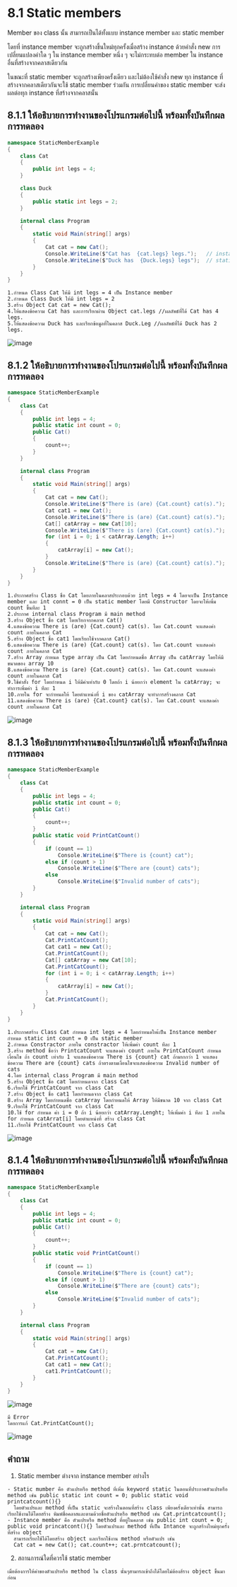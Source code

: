 # 8.1 Static members

Member ของ class นั้น สามารถเป็นได้ทั้งแบบ instance member และ static member 

โดยที่ instance member จะถูกสร้างขึ้นใหม่ทุกครั้งเมื่อสร้าง instance ด้วยคำสั่ง new การเปลี่ยนแปลงค่าใด ๆ ใน instance member หนึ่ง ๆ จะไม่กระทบต่อ member ใน instance อื่นที่สร้างจากคลาสเดียวกัน 

ในขณะที่ static member จะถูกสร้างเพียงครั้งเดียว และไม่ต้องใช้คำสั่ง new 
ทุก instance ที่สร้างจากคลาสเดียวกันจะใช้ static member ร่วมกัน การเปลี่ยนค่าของ static member จะส่งผลต่อทุก instance ที่สร้างจากคลาสนั้น


## 8.1.1 ให้อธิบายการทำงานของโปรแกรมต่อไปนี้ พร้อมทั้งบันทึกผลการทดลอง
```cs
namespace StaticMemberExample
{
    class Cat
    {
        public int legs = 4;
    }

    class Duck
    {
        public static int legs = 2;
    }

    internal class Program
    {
        static void Main(string[] args)
        {
            Cat cat = new Cat();
            Console.WriteLine($"Cat has  {cat.legs} legs.");   // instance member
            Console.WriteLine($"Duck has  {Duck.legs} legs");  // static member
        }
    }
}

```
```
1.กำหนด Class Cat ให้มี int legs = 4 เป็น Instance member
2.กำหนด Class Duck ให้มี int legs = 2 
3.สร้าง Object Cat cat = new Cat();
4.ให้แสดงข้อความ Cat has และการเรียกผ่าน Object cat.legs //ผลลัพธ์ที่ได้ Cat has 4 legs.
5.ให้แสดงข้อความ Duck has และเรียกข้อมูลที่ในคลาส Duck.Leg //ผลลัพธ์ที่ได้ Duck has 2 legs.
```
![image](https://user-images.githubusercontent.com/103983336/236611937-990a6d1e-56f7-4e1c-b829-3bb5f75a892d.png)
## 8.1.2 ให้อธิบายการทำงานของโปรแกรมต่อไปนี้ พร้อมทั้งบันทึกผลการทดลอง
```cs
namespace StaticMemberExample
{
    class Cat
    {
        public int legs = 4;
        public static int count = 0;
        public Cat()
        {
            count++;
        }
    }

    internal class Program
    {
        static void Main(string[] args)
        {
            Cat cat = new Cat();
            Console.WriteLine($"There is (are) {Cat.count} cat(s).");
            Cat cat1 = new Cat();
            Console.WriteLine($"There is (are) {Cat.count} cat(s).");
            Cat[] catArray = new Cat[10];
            Console.WriteLine($"There is (are) {Cat.count} cat(s).");
            for (int i = 0; i < catArray.Length; i++)
            {
                catArray[i] = new Cat();
            }
            Console.WriteLine($"There is (are) {Cat.count} cat(s).");
        }
    }
}

```
```
1.ประกาศสร้าง Class ชื่อ Cat โดยภายในคลาสประกอบด้วย int legs = 4 โดยจะเป็น Instance member และ int connt = 0 เป็น static member โดยมี Constructor โดยจะให้เพิ่ม count ขึ้นทีละ 1
2.ประกาศ internal class Program มี main method
3.สร้าง Object ชื่อ cat โดยเรียกจากคลาส Cat()
4.แสดงข้อความ There is (are) {Cat.count} cat(s). โดย Cat.count จะแสดงค่า count ภายในคลาส Cat
5.สร้าง Object ชื่อ cat1 โดยเรียกใช้จากคลาส Cat()
6.แสดงข้อความ There is (are) {Cat.count} cat(s). โดย Cat.count จะแสดงค่า count ภายในคลาส Cat
7.สร้าง Array กำหนด type array เป็น Cat โดยกำหนดชื่อ Array เป็น catArray โดยให้มีขนาดของ array 10
8.แสดงข้อความ There is (are) {Cat.count} cat(s). โดย Cat.count จะแสดงค่า count ภายในคลาส Cat
9.ใช้คำสั่ง for โดยกำหนด i ให้มีค่าเท่ากับ 0 โดยถ้า i น้อยกว่า element ใน catArray; จะทำการเพิ่มค่า i ทีละ 1
10.ภายใน for จะกำหนดให้ โดยตำแหน่งที่ i ของ catArray จะทำการสร้างคลาส Cat
11.แสดงข้อความ There is (are) {Cat.count} cat(s). โดย Cat.count จะแสดงค่า count ภายในคลาส Cat
```
![image](https://user-images.githubusercontent.com/103983336/236614094-2ddb7888-9467-4588-a005-5e3eb10bd811.png)
## 8.1.3 ให้อธิบายการทำงานของโปรแกรมต่อไปนี้ พร้อมทั้งบันทึกผลการทดลอง

```cs
namespace StaticMemberExample
{
    class Cat
    {
        public int legs = 4;
        public static int count = 0;
        public Cat()
        {
            count++;
        }
        public static void PrintCatCount()
        {
            if (count == 1)
                Console.WriteLine($"There is {count} cat");
            else if (count > 1)
                Console.WriteLine($"There are {count} cats");
            else
                Console.WriteLine($"Invalid number of cats");
        }
    }

    internal class Program
    {
        static void Main(string[] args)
        {
            Cat cat = new Cat();
            Cat.PrintCatCount();
            Cat cat1 = new Cat();
            Cat.PrintCatCount();
            Cat[] catArray = new Cat[10];
            Cat.PrintCatCount();
            for (int i = 0; i < catArray.Length; i++)
            {
                catArray[i] = new Cat();
            }
            Cat.PrintCatCount();
        }
    }
}
```
```
1.ประกาศสร้าง Class Cat กำหนด int legs = 4 โดยกำหนดใหเ้เป็น Instance member กำหนด static int count = 0 เป็น static member 
2.กำหนด Constractor ภายใน constractor ให้เพิ่มค่า count ทีละ 1
3.สร้าง method ชื่อว่า PrintcatCount จะแสดงค่า count ภายใน PrintCatCount กำหนดเงื่อนไข ถ้า count เท่ากับ 1 จะแสดงข้อความ There is {count} cat ถ้ามากกว่า 1 จะแสดงข้อความ There are {count} cats ถ้าตรงตามเงื่อนไขจะแสดงข้อความ Invalid number of cats
4.โดย internal class Program มี main method
5.สร้าง Object ชื่อ cat โดยกำหนดจาก class Cat
6.เรียกใช้ PrintCatCount จาก class Cat
7.สร้าง Object ชื่อ cat1 โดยกำหนดจาก class Cat
8.สร้าง Array โดยกำหนดชื่อ catArray โดยกำหนดให้ Array ให้มีขนาด 10 จาก class Cat
9.เรียกใช้ PrintCatCount จาก class Cat
10.ใช้ for กำหนด ค่า i = 0 ถ้า i น้อยกว่า catArray.Lenght; ให้เพิ่มค่า i ทีละ 1 ภายใน for กำหนด catArrat[i] โดยตำแหน่งที่ สร้าง class Cat
11.เรียกใช้ PrintCatCount จาก class Cat
```
![image](https://user-images.githubusercontent.com/103983336/236618788-77c70382-a6bf-4bc6-9f8e-9e573c42e0b3.png)

## 8.1.4 ให้อธิบายการทำงานของโปรแกรมต่อไปนี้ พร้อมทั้งบันทึกผลการทดลอง

```cs
namespace StaticMemberExample
{
    class Cat
    {
        public int legs = 4;
        public static int count = 0;
        public Cat()
        {
            count++;
        }
        public static void PrintCatCount()
        {
            if (count == 1)
                Console.WriteLine($"There is {count} cat");
            else if (count > 1)
                Console.WriteLine($"There are {count} cats");
            else
                Console.WriteLine($"Invalid number of cats");
        }
    }

    internal class Program
    {
        static void Main(string[] args)
        {
            Cat cat = new Cat();
            Cat.PrintCatCount();
            Cat cat1 = new Cat();
            cat1.PrintCatCount();
        }
    }
}
```
![image](https://user-images.githubusercontent.com/103983336/236618833-e5e8aee9-b66a-4118-be15-bd6e4f7d7b08.png)
```
มี Error
โดยการแก้ Cat.PrintCatCount();
```


![image](https://user-images.githubusercontent.com/103983336/236618872-790cf502-9c08-4113-b797-e011c900eba1.png)
## คำถาม
1. Static member ต่างจาก instance member  อย่างไร
```
- Static mumber คือ ตัวแปรหรือ method ที่เพิ่ม keyword static ในตอนที่ประกาศตัวแปรหรือ method เช่น public static int count = 0; public static void printcatcount(){}
  โดยตัวแปรและ method ที่เป็น static จะสร้างในตอนที่สร้าง class เพียงครั้งเดียวเท่านั้น สามารถเรียกใช้งานได้โดยสร้าง พิมพ์ชื่อคลาสและตามด้วยชื่อตัวแปรหรือ method เช่น Cat.printcatcount();
- Instance member คือ ตัวแปรหรือ method ที่อยู่ในคลาส เช่น public int count = 0; public void princatcont(){} โดยตัวแปรและ method ที่เป็น Intance จะถูกสร้างใหม่ทุกครั้งที่สร้าง object
  สามารถเรียกใช้ได้โดยสร้าง object และเรียกใช้งาน method หรือตัวแปร เช่น 
  Cat cat = new Cat(); cat.count++; cat.prntcatcount();
```
2. สถานการณ์ใดที่ควรใช้ static member
```
เมื่อต้องการให้ค่าของตัวแปรหรือ method ใน class นั้นๆสามารถเข้าถึงได้โดยไม่ต้องส้ราง object ขึ้นมาก่อน
```
